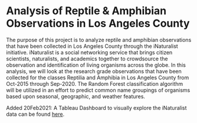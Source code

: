# Analysis of Reptile & Amphibian Observations in Los Angeles County

The purpose of this project is to analyze reptile and amphibian observations that have been collected in Los Angeles County through the iNaturalist initiative.  iNaturalist is a social networking service that brings citizen scientists, naturalists, and academics together to crowdsource the observation and identification of living organisms across the globe.  In this analysis, we will look at the research grade observations that have been collected for the classes Reptilia and Amphibia in Los Angeles County from Oct-2015 through Sep-2020.  The Random Forest classification algorithm will be utilized in an effort to predict common name groupings of organisms based upon seasonal, geographic, and weather features.

Added 20Feb2021:  A Tableau Dashboard to visually explore the iNaturalist data can be found [here](https://public.tableau.com/views/iNaturalist_data_explorer/Dashboard1?:language=en&:display_count=y&:origin=viz_share_link). 
